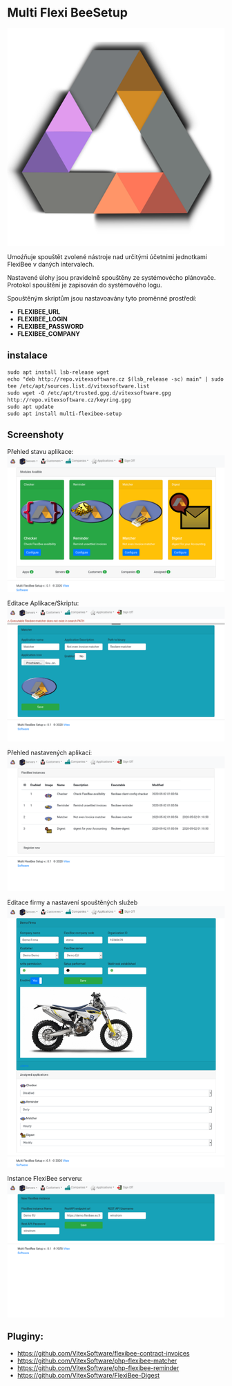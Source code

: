 Multi Flexi BeeSetup
====================

![MFB](src/images/project-logo.svg?raw=true)

Umoźňuje spouštět zvolené nástroje nad určitými účetními jednotkami FlexiBee v daných intervalech. 

Nastavené úlohy jsou pravidelně spouštěny ze systémovécho plánovače.
Protokol spouštění je zapisován do systémového logu.

Spouštěným skriptům jsou nastavoavány tyto proměnné prostředí:

 * **FLEXIBEE_URL**
 * **FLEXIBEE_LOGIN** 
 * **FLEXIBEE_PASSWORD**
 * **FLEXIBEE_COMPANY**



instalace
---------

```shell
sudo apt install lsb-release wget
echo "deb http://repo.vitexsoftware.cz $(lsb_release -sc) main" | sudo tee /etc/apt/sources.list.d/vitexsoftware.list
sudo wget -O /etc/apt/trusted.gpg.d/vitexsoftware.gpg http://repo.vitexsoftware.cz/keyring.gpg
sudo apt update
sudo apt install multi-flexibee-setup 
```

Screenshoty
-----------

Přehled stavu aplikace:  
![MFB](doc/MultiFlexiBeeSetup.png?raw=true)

Editace Aplikace/Skriptu:
![MFB](doc/Application.png?raw=true)  

Přehled nastavených aplikací:
![MFB](doc/Applications.png?raw=true)  

Editace firmy a nastavení spouštěných služeb
![MFB](doc/Company.png?raw=true)  

Instance FlexiBee serveru:
![MFB](doc/instance.png?raw=true)

Pluginy:
--------

 * https://github.com/VitexSoftware/flexibee-contract-invoices
 * https://github.com/VitexSoftware/php-flexibee-matcher
 * https://github.com/VitexSoftware/php-flexibee-reminder
 * https://github.com/VitexSoftware/FlexiBee-Digest


